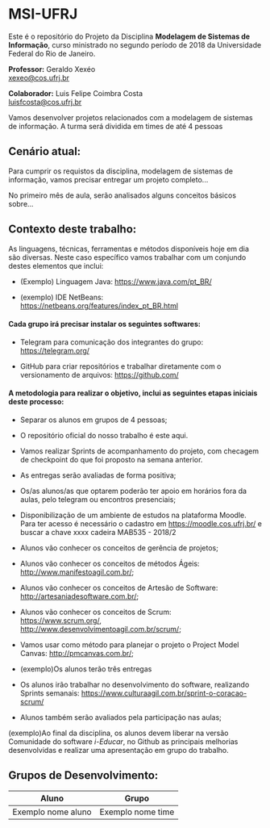 # MSI-UFRJ
Este é o repositório do Projeto da Disciplina **Modelagem de Sistemas de Informação**, curso ministrado no segundo período de 2018 da Universidade Federal do Rio de Janeiro.


**Professor:** Geraldo Xexéo <br>
xexeo@cos.ufrj.br 

**Colaborador:** Luis Felipe Coimbra Costa <br>
luisfcosta@cos.ufrj.br

Vamos desenvolver projetos relacionados com a modelagem de sistemas de informação. A turma será dividida em times de até 4 pessoas 

## Cenário atual:

Para cumprir os requistos da disciplina, modelagem de sistemas de informação, vamos precisar entregar um projeto completo... 

No primeiro mês de aula, serão analisados alguns conceitos básicos sobre...

## Contexto deste trabalho:

As linguagens, técnicas, ferramentas e métodos disponíveis hoje em dia são diversas. Neste caso específico vamos trabalhar com um conjundo destes elementos que inclui:

* (Exemplo) Linguagem Java: <https://www.java.com/pt_BR/>

* (exemplo) IDE NetBeans: <https://netbeans.org/features/index_pt_BR.html>

#### Cada grupo irá precisar instalar os seguintes softwares:

* Telegram para comunicação dos integrantes do grupo: <https://telegram.org/>

* GitHub para criar repositórios e trabalhar diretamente com o versionamento de arquivos: <https://github.com/>

#### A metodologia para realizar o objetivo, inclui as seguintes etapas iniciais deste processo:

* Separar os alunos em grupos de 4 pessoas;

* O repositório oficial do nosso trabalho é este aqui. 

* Vamos realizar Sprints de acompanhamento do projeto, com checagem de checkpoint do que foi proposto na semana anterior. 

* As entregas serão avaliadas de forma positiva;

* Os/as alunos/as que optarem poderão ter apoio em horários fora da aulas, pelo telegram ou encontros presenciais;

* Disponibilização de um ambiente de estudos na plataforma Moodle. Para ter acesso é necessário o cadastro em <https://moodle.cos.ufrj.br/> e buscar a chave xxxx cadeira MAB535 - 2018/2

* Alunos vão conhecer os conceitos de gerência de projetos;

* Alunos vão conhecer os conceitos de métodos Ágeis: <http://www.manifestoagil.com.br/>;

* Alunos vão conhecer os conceitos de Artesão de Software: <http://artesaniadesoftware.com.br/>;

* Alunos vão conhecer os conceitos de Scrum: <br> <https://www.scrum.org/>, <http://www.desenvolvimentoagil.com.br/scrum/>;

* Vamos usar como método para planejar o projeto o Project Model Canvas: <http://pmcanvas.com.br/>;

* (exemplo)Os alunos terão três entregas

* Os alunos irão trabalhar no desenvolvimento do software, realizando Sprints semanais: <https://www.culturaagil.com.br/sprint-o-coracao-scrum/>

* Alunos também serão avaliados pela participação nas aulas;

(exemplo)Ao final da disciplina, os alunos devem liberar na versão Comunidade do software *i-Educar*, no Github as principais melhorias desenvolvidas e realizar uma apresentação em grupo do trabalho.

## Grupos de Desenvolvimento:

| Aluno | Grupo 
| --- | --- |
|Exemplo nome aluno | Exemplo nome time 




